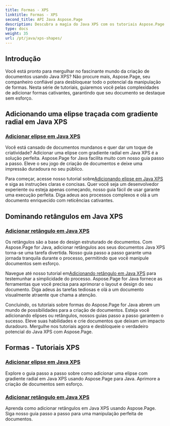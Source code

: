 ```yaml
---
title: Formas - XPS
linktitle: Formas - XPS
second_title: API Java Aspose.Page
description: Descubra a magia do Java XPS com os tutoriais Aspose.Page! Adicione facilmente elipses e retângulos cativantes. Eleve a criação de documentos com nossos guias passo a passo.
type: docs
weight: 35
url: /pt/java/xps-shapes/
---
```

## Introdução

Você está pronto para mergulhar no fascinante mundo da criação de documentos usando Java XPS? Não procure mais, Aspose.Page, seu companheiro confiável para desbloquear todo o potencial da manipulação de formas. Nesta série de tutoriais, guiaremos você pelas complexidades de adicionar formas cativantes, garantindo que seu documento se destaque sem esforço.

## Adicionando uma elipse traçada com gradiente radial em Java XPS

### [Adicionar elipse em Java XPS](./add-ellipse/)

Você está cansado de documentos mundanos e quer dar um toque de criatividade? Adicionar uma elipse com gradiente radial em Java XPS é a solução perfeita. Aspose.Page for Java facilita muito com nosso guia passo a passo. Eleve o seu jogo de criação de documentos e deixe uma impressão duradoura no seu público.

 Para começar, acesse nosso tutorial sobre[Adicionando elipse em Java XPS](./add-ellipse/) e siga as instruções claras e concisas. Quer você seja um desenvolvedor experiente ou esteja apenas começando, nosso guia fácil de usar garante uma execução perfeita. Diga adeus aos processos complexos e olá a um documento enriquecido com reticências cativantes.

## Dominando retângulos em Java XPS

### [Adicionar retângulo em Java XPS](./add-rectangle/)

Os retângulos são a base do design estruturado de documentos. Com Aspose.Page for Java, adicionar retângulos aos seus documentos Java XPS torna-se uma tarefa divertida. Nosso guia passo a passo garante uma jornada tranquila durante o processo, permitindo que você manipule documentos sem esforço.

Navegue até nosso tutorial em[Adicionando retângulo em Java XPS](./add-rectangle/) para testemunhar a simplicidade do processo. Aspose.Page for Java fornece as ferramentas que você precisa para aprimorar o layout e design do seu documento. Diga adeus às tarefas tediosas e olá a um documento visualmente atraente que chama a atenção.

Concluindo, os tutoriais sobre formas do Aspose.Page for Java abrem um mundo de possibilidades para a criação de documentos. Esteja você adicionando elipses ou retângulos, nossos guias passo a passo garantem o sucesso. Eleve suas habilidades e crie documentos que deixam um impacto duradouro. Mergulhe nos tutoriais agora e desbloqueie o verdadeiro potencial do Java XPS com Aspose.Page.
## Formas - Tutoriais XPS
### [Adicionar elipse em Java XPS](./add-ellipse/)
Explore o guia passo a passo sobre como adicionar uma elipse com gradiente radial em Java XPS usando Aspose.Page para Java. Aprimore a criação de documentos sem esforço.
### [Adicionar retângulo em Java XPS](./add-rectangle/)
Aprenda como adicionar retângulos em Java XPS usando Aspose.Page. Siga nosso guia passo a passo para uma manipulação perfeita de documentos.